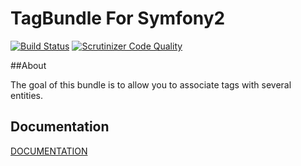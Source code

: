 TagBundle For Symfony2
=========

[![Build Status](https://travis-ci.org/Mykees/MkTagBundle.svg?branch=master)](https://travis-ci.org/Mykees/MkTagBundle)
[![Scrutinizer Code Quality](https://scrutinizer-ci.com/g/Mykees/MkTagBundle/badges/quality-score.png?b=master)](https://scrutinizer-ci.com/g/Mykees/MkTagBundle/?branch=master)

##About

The goal of this bundle is to allow you to associate tags with several entities.


## Documentation

[DOCUMENTATION](http://mykees.github.io/MkTagBundle/)
